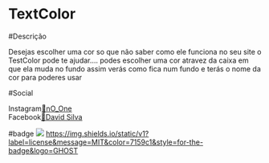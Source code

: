 # TextColor

#Descrição

<p>Desejas escolher uma cor so que não saber como ele funciona no seu site o TestColor pode te ajudar....
podes escolher uma cor atravez da caixa em que ela muda no fundo assim verás como fica num fundo e terás o nome da cor para poderes usar</p>

#Social 

 <span>Instagram</span><a href="https://www.instagram.com/n0_0ne__dsk/">🔗nO_One</a>
 <br>
  <span>Facebook</span><a href="https://www.facebook.com/profile.php?id=100022168362806">🔗David Silva</a>
  
  #badge
  <img src="https://img.shields.io/static/v1?label=Blog&message=Rocketseat&color=7159c1&style=for-the-badge&logo=ghost"/>
  https://img.shields.io/static/v1?label=license&message=MIT&color=7159c1&style=for-the-badge&logo=GHOST
 
